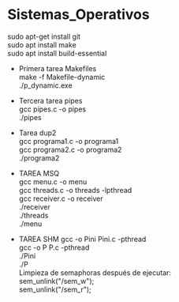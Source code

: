 # Sistemas_Operativos

sudo apt-get install git  
sudo apt install make  
sudo apt install build-essential

- Primera tarea Makefiles  
make -f Makefile-dynamic  
./p_dynamic.exe


- Tercera tarea pipes  
gcc pipes.c -o pipes  
./pipes


- Tarea dup2  
gcc programa1.c -o programa1  
gcc programa2.c -o programa2  
./programa2  


- TAREA MSQ  
gcc menu.c -o menu  
gcc threads.c -o threads -lpthread  
gcc receiver.c -o receiver  
./receiver  
./threads  
./menu

- TAREA SHM
gcc -o Pini Pini.c -pthread  
gcc -o P P.c -pthread  
./Pini  
./P <nombre> <numero>  
Limpieza de semaphoras después de ejecutar:  
sem_unlink("/sem_w");  
sem_unlink("/sem_r");  

